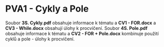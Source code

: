 # PVA1 - Cykly a Pole

Soubor **3S. Cykly.pdf** obsahuje informace k tématu a **CV1 - FOR.docx** a **CV3 - While.docx** obsahují úlohy k procvičení.
Soubor **4S. Pole.pdf** obsahuje informace k tématu a **CV2 - FOR + Pole.docx** kombinuje použití cyklů a pole - úlohy k procvičení.
